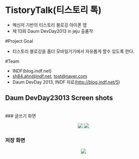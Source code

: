 # TistoryTalk(티스토리 톡)
- 메신저 기반의 티스토리 블로깅 아이폰 앱
- 제 13회 Daum DevDay2013 in jeju 출품작

#Project Goal 
- 티스토리 블로깅을 좀더 모바일기기에서 자유롭게 할수 있도록 한다. 


#Team 
- INDF(blog.indf.net)
- sh84.ahn@indf.net, tost@naver.com
- Daum DevDay 2013, INDF 자료(http://blog.indf.net/5)


## Daum DevDay23013 Screen shots
<br/>
###  글쓰기 화면 
<p align = "center">
	<img src="http://farm9.static.flickr.com/8261/8677507373_7f4d4b7624.jpg"/>
	<img src="http://farm9.static.flickr.com/8531/8678613392_f370a220ea.jpg"/>
</p>

###  저장 화면 
<p align = "center">
	<img src="http://farm9.static.flickr.com/8261/8678613390_dd55ddb2e3.jpg"/>
</p>